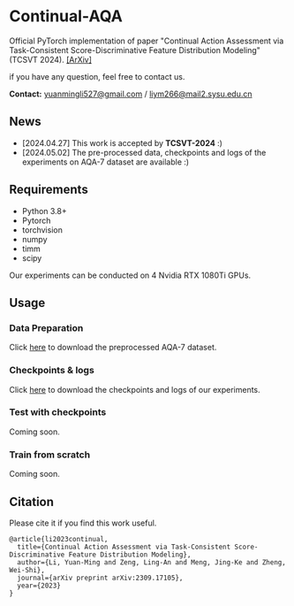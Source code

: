 # Continual-AQA
Official PyTorch implementation of paper "Continual Action Assessment via Task-Consistent Score-Discriminative Feature Distribution Modeling" (TCSVT 2024). 
[[ArXiv]](https://arxiv.org/abs/2309.17105)

if you have any question, feel free to contact us.

**Contact:** yuanmingli527@gmail.com / liym266@mail2.sysu.edu.cn

## News
- [2024.04.27] This work is accepted by **TCSVT-2024** :)
- [2024.05.02] The pre-processed data, checkpoints and logs of the experiments on AQA-7 dataset are available :) 


## Requirements
- Python 3.8+
- Pytorch
- torchvision
- numpy
- timm
- scipy

Our experiments can be conducted on 4 Nvidia RTX 1080Ti GPUs.

## Usage
### Data Preparation
Click [here](https://drive.google.com/drive/folders/1Llnwbn2CO-ktQU1oxkhO46Qj-n-Z7BeM?usp=sharing) to download the preprocessed AQA-7 dataset.

### Checkpoints \& logs
Click [here](https://drive.google.com/drive/folders/1QVT0U_HLNdHYZi4GEGZsIAVXz2idtKGa?usp=sharing) to download the checkpoints and logs of our experiments.

### Test with checkpoints
Coming soon.

### Train from scratch
Coming soon.

## Citation
Please cite it if you find this work useful.
```
@article{li2023continual,
  title={Continual Action Assessment via Task-Consistent Score-Discriminative Feature Distribution Modeling},
  author={Li, Yuan-Ming and Zeng, Ling-An and Meng, Jing-Ke and Zheng, Wei-Shi},
  journal={arXiv preprint arXiv:2309.17105},
  year={2023}
}
```
